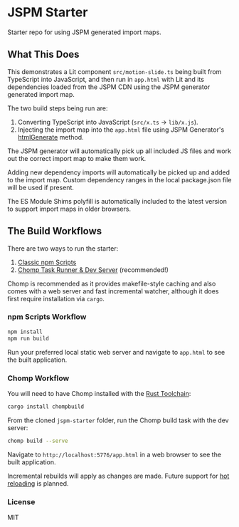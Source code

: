 # JSPM Starter

Starter repo for using JSPM generated import maps.

## What This Does

This demonstrates a Lit component `src/motion-slide.ts` being built from TypeScript into JavaScript, and then run in `app.html` with Lit and its dependencies loaded from the JSPM CDN using the JSPM generator generated import map.

The two build steps being run are:

1. Converting TypeScript into JavaScript (`src/x.ts` -> `lib/x.js`).
2. Injecting the import map into the `app.html` file using JSPM Generator's [htmlGenerate](https://github.com/jspm/generator#generating-html) method.

The JSPM generator will automatically pick up all included JS files and work out the correct import map to make them work.

Adding new dependency imports will automatically be picked up and added to the import map. Custom dependency ranges in the local package.json file will be used if present.

The ES Module Shims polyfill is automatically included to the latest version to support import maps in older browsers.

## The Build Workflows

There are two ways to run the starter:

1. [Classic npm Scripts](#npm-scripts-workflow)
2. [Chomp Task Runner & Dev Server](#chomp-workflow) (recommended!)

Chomp is recommended as it provides makefile-style caching and also comes with a web server and fast incremental watcher, although it does first require installation via `cargo`.

### npm Scripts Workflow

```sh
npm install
npm run build
```

Run your preferred local static web server and navigate to `app.html` to see the built application.

### Chomp Workflow

You will need to have Chomp installed with the [Rust Toolchain](https://rustup.rs/):

```sh
cargo install chompbuild
```

From the cloned `jspm-starter` folder, run the Chomp build task with the dev server:

```sh
chomp build --serve
```

Navigate to `http://localhost:5776/app.html` in a web browser to see the built application.

Incremental rebuilds will apply as changes are made. Future support for [hot reloading](https://github.com/guybedford/es-module-shims/pull/269) is planned.

### License

MIT

